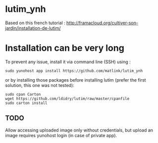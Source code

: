 # lutim_ynh
Based on this french tutorial : http://framacloud.org/cultiver-son-jardin/installation-de-lutim/

# Installation can be very long
To prevent any issue, install it via command line (SSH) using : 
	
	sudo yunohost app install https://github.com/matlink/lutim_ynh

or by installing those packages before installing lutim (prefer the first solution, this one was not tested): 

	sudo cpan Carton
	wget https://github.com/ldidry/lutim/raw/master/cpanfile
	sudo carton install

TODO
----
Allow accessing uploaded image only without credentials, but upload an image requires yunohost login (in case of private app).